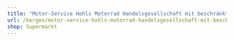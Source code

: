 ```yaml
---
title: "Motor-Service Hohls Motorrad Handelsgesellschaft mit beschränkter Haftung"
url: /bergen/motor-service-hohls-motorrad-handelsgesellschaft-mit-beschraenkter-haftung/
shop: Supermarkt
---
```


